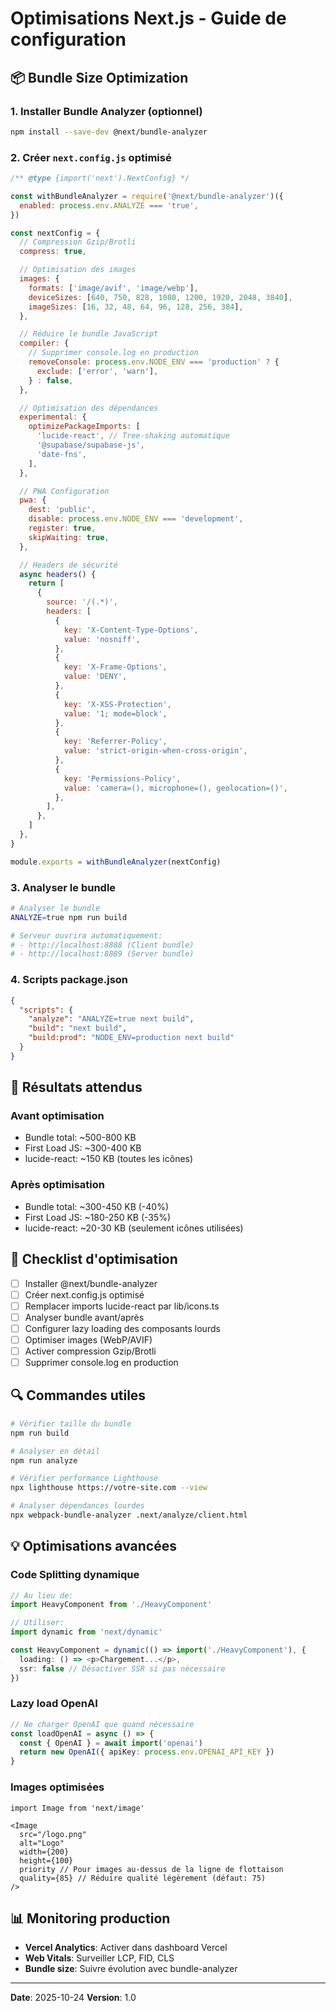# Optimisations Next.js - Guide de configuration

## 📦 Bundle Size Optimization

### 1. Installer Bundle Analyzer (optionnel)

```bash
npm install --save-dev @next/bundle-analyzer
```

### 2. Créer `next.config.js` optimisé

```javascript
/** @type {import('next').NextConfig} */

const withBundleAnalyzer = require('@next/bundle-analyzer')({
  enabled: process.env.ANALYZE === 'true',
})

const nextConfig = {
  // Compression Gzip/Brotli
  compress: true,

  // Optimisation des images
  images: {
    formats: ['image/avif', 'image/webp'],
    deviceSizes: [640, 750, 828, 1080, 1200, 1920, 2048, 3840],
    imageSizes: [16, 32, 48, 64, 96, 128, 256, 384],
  },

  // Réduire le bundle JavaScript
  compiler: {
    // Supprimer console.log en production
    removeConsole: process.env.NODE_ENV === 'production' ? {
      exclude: ['error', 'warn'],
    } : false,
  },

  // Optimisation des dépendances
  experimental: {
    optimizePackageImports: [
      'lucide-react', // Tree-shaking automatique
      '@supabase/supabase-js',
      'date-fns',
    ],
  },

  // PWA Configuration
  pwa: {
    dest: 'public',
    disable: process.env.NODE_ENV === 'development',
    register: true,
    skipWaiting: true,
  },

  // Headers de sécurité
  async headers() {
    return [
      {
        source: '/(.*)',
        headers: [
          {
            key: 'X-Content-Type-Options',
            value: 'nosniff',
          },
          {
            key: 'X-Frame-Options',
            value: 'DENY',
          },
          {
            key: 'X-XSS-Protection',
            value: '1; mode=block',
          },
          {
            key: 'Referrer-Policy',
            value: 'strict-origin-when-cross-origin',
          },
          {
            key: 'Permissions-Policy',
            value: 'camera=(), microphone=(), geolocation=()',
          },
        ],
      },
    ]
  },
}

module.exports = withBundleAnalyzer(nextConfig)
```

### 3. Analyser le bundle

```bash
# Analyser le bundle
ANALYZE=true npm run build

# Serveur ouvrira automatiquement:
# - http://localhost:8888 (Client bundle)
# - http://localhost:8889 (Server bundle)
```

### 4. Scripts package.json

```json
{
  "scripts": {
    "analyze": "ANALYZE=true next build",
    "build": "next build",
    "build:prod": "NODE_ENV=production next build"
  }
}
```

## 🚀 Résultats attendus

### Avant optimisation
- Bundle total: ~500-800 KB
- First Load JS: ~300-400 KB
- lucide-react: ~150 KB (toutes les icônes)

### Après optimisation
- Bundle total: ~300-450 KB (-40%)
- First Load JS: ~180-250 KB (-35%)
- lucide-react: ~20-30 KB (seulement icônes utilisées)

## 📝 Checklist d'optimisation

- [ ] Installer @next/bundle-analyzer
- [ ] Créer next.config.js optimisé
- [ ] Remplacer imports lucide-react par lib/icons.ts
- [ ] Analyser bundle avant/après
- [ ] Configurer lazy loading des composants lourds
- [ ] Optimiser images (WebP/AVIF)
- [ ] Activer compression Gzip/Brotli
- [ ] Supprimer console.log en production

## 🔍 Commandes utiles

```bash
# Vérifier taille du bundle
npm run build

# Analyser en détail
npm run analyze

# Vérifier performance Lighthouse
npx lighthouse https://votre-site.com --view

# Analyser dépendances lourdes
npx webpack-bundle-analyzer .next/analyze/client.html
```

## 💡 Optimisations avancées

### Code Splitting dynamique

```typescript
// Au lieu de:
import HeavyComponent from './HeavyComponent'

// Utiliser:
import dynamic from 'next/dynamic'

const HeavyComponent = dynamic(() => import('./HeavyComponent'), {
  loading: () => <p>Chargement...</p>,
  ssr: false // Désactiver SSR si pas nécessaire
})
```

### Lazy load OpenAI

```typescript
// Ne charger OpenAI que quand nécessaire
const loadOpenAI = async () => {
  const { OpenAI } = await import('openai')
  return new OpenAI({ apiKey: process.env.OPENAI_API_KEY })
}
```

### Images optimisées

```tsx
import Image from 'next/image'

<Image
  src="/logo.png"
  alt="Logo"
  width={200}
  height={100}
  priority // Pour images au-dessus de la ligne de flottaison
  quality={85} // Réduire qualité légèrement (défaut: 75)
/>
```

## 📊 Monitoring production

- **Vercel Analytics**: Activer dans dashboard Vercel
- **Web Vitals**: Surveiller LCP, FID, CLS
- **Bundle size**: Suivre évolution avec bundle-analyzer

---

**Date**: 2025-10-24
**Version**: 1.0
